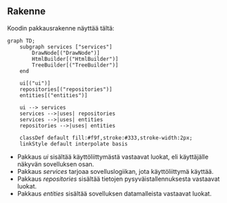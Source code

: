 ## Rakenne

Koodin pakkausrakenne näyttää tältä:

```mermaid
graph TD;
    subgraph services ["services"]
        DrawNode[("DrawNode")]
        HtmlBuilder[("HtmlBuilder")]
        TreeBuilder[("TreeBuilder")]
    end

    ui[("ui")]
    repositories[("repositories")]
    entities[("entities")]

    ui --> services
    services -->|uses| repositories
    services -->|uses| entities
    repositories -->|uses| entities

    classDef default fill:#f9f,stroke:#333,stroke-width:2px;
    linkStyle default interpolate basis
```

- Pakkaus _ui_ sisältää käyttöliittymästä vastaavat luokat, eli käyttäjälle näkyvän sovelluksen osan.
- Pakkaus _services_ tarjoaa sovelluslogiikan, jota käyttöliittymä käyttää.
- Pakkaus _repositories_ sisältää tietojen pysyväistallennuksesta vastaavat luokat.
- Pakkaus _entities_ sisältää sovelluksen datamalleista vastaavat luokat.

